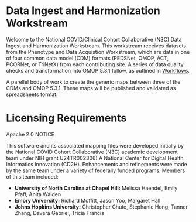 # Data Ingest and Harmonization Workstream
Welcome to the National COVID/Clinical Cohort Collaborative (N3C) Data Ingest and Harmonization Workstream.   This workstream receives datasets from the Phenotype and Data Acquistion Workstream, which are data in one of four common data model (CDM) formats (PEDSNet, OMOP, ACT, PCORNet, or TriNetX) from each contributing site.  A series of data quality checks and transformation into OMOP 5.3.1 follow, as outlined in [Workflows](https://github.com/National-COVID-Cohort-Collaborative/data-ingest-and-harmonization/tree/master/Workflows). 

A parellel body of work to create the generic maps between three of the CDMs and OMOP 5.3.1. These maps will be published and validated as spreadsheets format.

# Licensing Requirements
Apache 2.0 NOTICE 

This software and its associated mapping files were developed initially by the National COVID Cohort Collaborative (N3C) academic development team under NIH grant U24TR002306) A National Center for Digital Health Informatics Innovation (CD2H). Enhancements and refinements were made by the same team under a variety of federally funded programs.   Members of this team included:

- **University of North Carolina at Chapel Hill:** Melissa Haendel, Emily Pfaff, Anita Walden
- **Emory University:** Richard Moffitt, Jason Yoo, Margaret Hall
- **Johns Hopkins University:** Christopher Chute, Stephanie Hong, Tanner Zhang, Davera Gabriel, Tricia Francis



